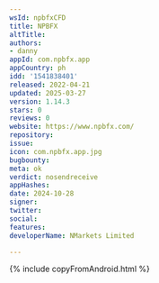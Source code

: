 ```yaml
---
wsId: npbfxCFD
title: NPBFX
altTitle: 
authors:
- danny
appId: com.npbfx.app
appCountry: ph
idd: '1541838401'
released: 2022-04-21
updated: 2025-03-27
version: 1.14.3
stars: 0
reviews: 0
website: https://www.npbfx.com/
repository: 
issue: 
icon: com.npbfx.app.jpg
bugbounty: 
meta: ok
verdict: nosendreceive
appHashes: 
date: 2024-10-28
signer: 
twitter: 
social: 
features: 
developerName: NMarkets Limited

---
```


{% include copyFromAndroid.html %}
